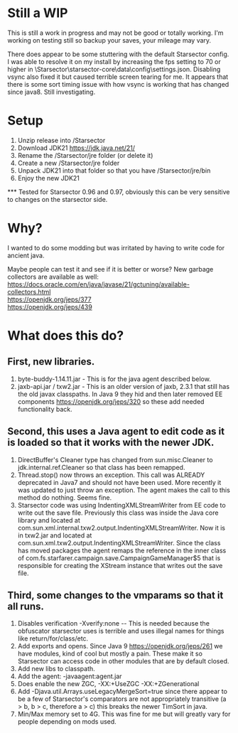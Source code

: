 # Still a WIP

This is still a work in progress and may not be good or totally working. I'm working on testing still so backup your saves, your mileage may vary.

There does appear to be some stuttering with the default Starsector config. I was able to resolve it on my install by increasing the fps setting to 70 or higher in \Starsector\starsector-core\data\config\settings.json. Disabling vsync also fixed it but caused terrible screen tearing for me. It appears that there is some sort timing issue with how vsync is working that has changed since java8. Still investigating.

# Setup

1. Unzip release into /Starsector
2. Download JDK21 https://jdk.java.net/21/ 
3. Rename the /Starsector/jre folder (or delete it)
4. Create a new /Starsector/jre folder
5. Unpack JDK21 into that folder so that you have /Starsector/jre/bin
6. Enjoy the new JDK21

*** Tested for Starsector 0.96 and 0.97, obviously this can be very sensitive to changes on the starsector side.

# Why?

I wanted to do some modding but was irritated by having to write code for ancient java.

Maybe people can test it and see if it is better or worse? New garbage collectors are available as well:\
https://docs.oracle.com/en/java/javase/21/gctuning/available-collectors.html \
https://openjdk.org/jeps/377 \
https://openjdk.org/jeps/439 

# What does this do?

## First, new libraries.
1. byte-buddy-1.14.11.jar - This is for the java agent described below.
2. jaxb-api.jar / txw2.jar - This is an older version of jaxb, 2.3.1 that still has the old javax classpaths. In Java 9 they hid and then later removed EE components https://openjdk.org/jeps/320 so these add needed functionality back.

## Second, this uses a Java agent to edit code as it is loaded so that it works with the newer JDK.
1. DirectBuffer's Cleaner type has changed from sun.misc.Cleaner to jdk.internal.ref.Cleaner so that class has been remapped.
2. Thread.stop() now throws an exception. This call was ALREADY deprecated in Java7 and should not have been used. More recently it was updated to just throw an exception. The agent makes the call to this method do nothing. Seems fine.
3. Starsector code was using IndentingXMLStreamWriter from EE code to write out the save file. Previously this class was inside the Java core library and located at com.sun.xml.internal.txw2.output.IndentingXMLStreamWriter. Now it is in txw2.jar and located at com.sun.xml.txw2.output.IndentingXMLStreamWriter. Since the class has moved packages the agent remaps the reference in the inner class of com.fs.starfarer.campaign.save.CampaignGameManager$5 that is responsible for creating the XStream instance that writes out the save file. 

## Third, some changes to the vmparams so that it all runs.
1. Disables verification -Xverify:none -- This is needed because the obfuscator starsector uses is terrible and uses illegal names for things like return/for/class/etc.
2. Add exports and opens. Since Java 9 https://openjdk.org/jeps/261 we have modules, kind of cool but mostly a pain. These make it so Starsector can access code in other modules that are by default closed.
3. Add new libs to classpath.
4. Add the agent: -javaagent:agent.jar 
5. Does enable the new ZGC,  -XX:+UseZGC -XX:+ZGenerational
6. Add -Djava.util.Arrays.useLegacyMergeSort=true since there appear to be a few of Starsector's comparators are not appropriately transitive (a > b, b > c, therefore a > c) this breaks the newer TimSort in java.
7. Min/Max memory set to 4G. This was fine for me but will greatly vary for people depending on mods used.